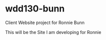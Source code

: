 # wdd130-bunn
Client Website project for Ronnie Bunn

This will be the Site I am developing for Ronnie